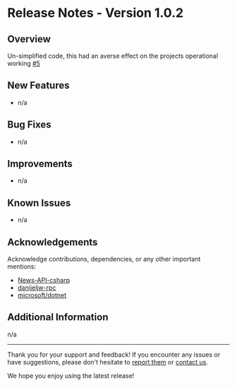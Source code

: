 # Release Notes - Version 1.0.2

## Overview
Un-simplified code, this had an averse effect on the projects operational working [#5](https://github.com/repasscloud/SugarNews-API-csharp-client/issues/5)

## New Features

- n/a

## Bug Fixes

- n/a

## Improvements

- n/a

## Known Issues

- n/a

## Acknowledgements
Acknowledge contributions, dependencies, or any other important mentions:

- [News-API-csharp](https://github.com/News-API-gh/News-API-csharp)
- [danijeljw-rpc](https://github.com/danijeljw-rpc)
- [microsoft/dotnet](https://github.com/microsoft/dotnet)

## Additional Information
n/a

---

Thank you for your support and feedback! If you encounter any issues or have suggestions, please don't hesitate to [report them](https://github.com/repasscloud/SugarNews-API-csharp-client/issues/new) or [contact us](mailto:hello@repasscloud.com).

We hope you enjoy using the latest release!
